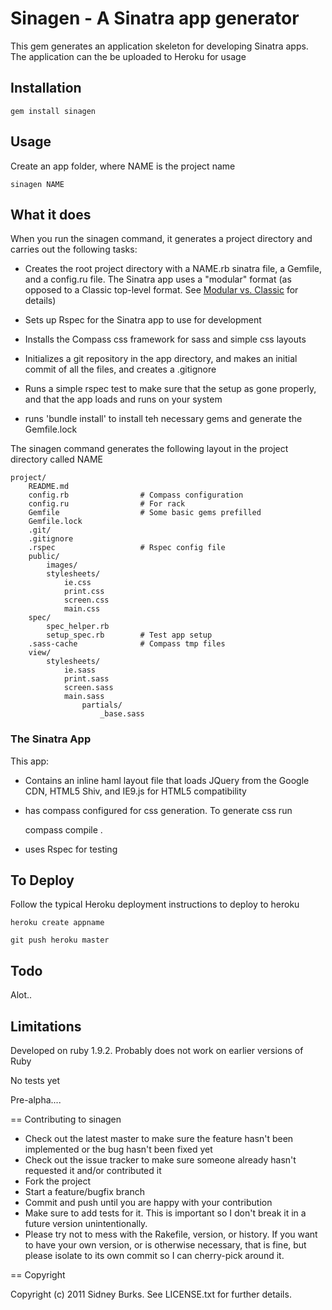 # Sinagen - A Sinatra app generator

This gem generates an application skeleton for developing Sinatra apps.  The
application can the be uploaded to Heroku for usage


## Installation

    gem install sinagen

## Usage

Create an app folder, where NAME is the project name

    sinagen NAME

## What it does

When you run the sinagen command, it generates a project directory and carries
out the following tasks:

* Creates the root project directory with a NAME.rb sinatra file, a Gemfile, and
  a config.ru file.  The Sinatra app uses a "modular" format (as opposed to a
  Classic top-level format.  See
  [Modular vs. Classic](http://www.sinatrarb.com/intro#Modular%20vs.%20Classic%20Style) for details)


* Sets up Rspec for the Sinatra app to use for development

* Installs the Compass css framework for sass and simple css layouts

* Initializes a git repository in the app directory, and makes an initial commit
  of all the files, and creates a .gitignore

* Runs a simple rspec test to make sure that the setup as gone properly, and
  that the app loads and runs on your system

* runs 'bundle install' to install teh necessary gems and generate the
  Gemfile.lock

The sinagen command  generates the following layout in the project directory
called NAME

    project/
        README.md
        config.rb                # Compass configuration
        config.ru                # For rack
        Gemfile                  # Some basic gems prefilled
        Gemfile.lock
        .git/                   
        .gitignore      
        .rspec                   # Rspec config file
        public/
            images/
            stylesheets/
                ie.css
                print.css
                screen.css
                main.css
        spec/
            spec_helper.rb        
            setup_spec.rb        # Test app setup
        .sass-cache              # Compass tmp files
        view/
            stylesheets/
                ie.sass
                print.sass
                screen.sass
                main.sass
                    partials/
                        _base.sass

### The Sinatra App

This app: 

  - Contains an inline haml layout file that loads JQuery from the Google CDN, HTML5 Shiv, and IE9.js for HTML5 compatibility

  - has compass configured for css generation.  To generate css run

    compass compile .

  - uses Rspec for testing



## To Deploy

Follow the typical Heroku deployment instructions to deploy to heroku

    heroku create appname

    git push heroku master


## Todo

Alot..


## Limitations

Developed on ruby 1.9.2.  Probably does not work on earlier versions of Ruby

No tests yet

Pre-alpha.... 

== Contributing to sinagen
 
* Check out the latest master to make sure the feature hasn't been implemented or the bug hasn't been fixed yet
* Check out the issue tracker to make sure someone already hasn't requested it and/or contributed it
* Fork the project
* Start a feature/bugfix branch
* Commit and push until you are happy with your contribution
* Make sure to add tests for it. This is important so I don't break it in a future version unintentionally.
* Please try not to mess with the Rakefile, version, or history. If you want to have your own version, or is otherwise necessary, that is fine, but please isolate to its own commit so I can cherry-pick around it.

== Copyright

Copyright (c) 2011 Sidney Burks. See LICENSE.txt for
further details.

